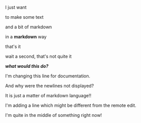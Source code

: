 I just want

to make some text

and a bit of markdown

in a **markdown** way

that's it

wait a second, that's not quite it

***what would this do?***

I'm changing this line for documentation.



And why were the newlines not displayed?

It is just a matter of markdown language!!

I'm adding a line which might be different from the remote edit.

I'm quite in the middle of something right now!


